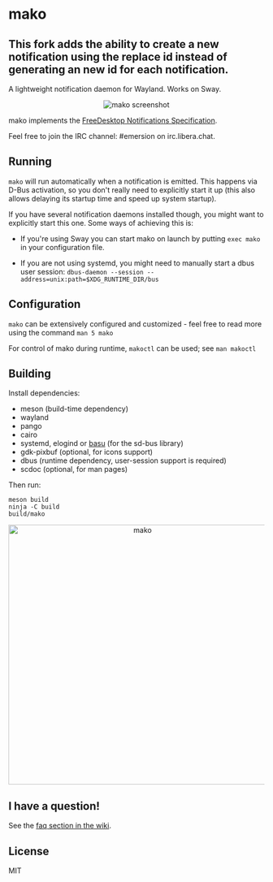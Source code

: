 # mako


This fork adds the ability to create a new notification using the replace id instead of generating an new id for each notification.
---

A lightweight notification daemon for Wayland. Works on Sway.

<p align="center">
  <img src="https://github.com/user-attachments/assets/25582bd6-bd3b-4bb3-b248-87fa7f88e967" alt="mako screenshot">
</p>

mako implements the [FreeDesktop Notifications Specification][spec].

Feel free to join the IRC channel: #emersion on irc.libera.chat.

## Running


`mako` will run automatically when a notification is emitted. This happens via
D-Bus activation, so you don't really need to explicitly start it up (this also
allows delaying its startup time and speed up system startup).

If you have several notification daemons installed though, you might want to
explicitly start this one. Some ways of achieving this is:

- If you're using Sway you can start mako on launch by putting `exec mako` in
  your configuration file.

- If you are not using systemd, you might need to manually start a dbus user
  session: `dbus-daemon --session --address=unix:path=$XDG_RUNTIME_DIR/bus`

## Configuration

`mako` can be extensively configured and customized - feel free to read more
using the command `man 5 mako`

For control of mako during runtime, `makoctl` can be used; see `man makoctl`

## Building

Install dependencies:

* meson (build-time dependency)
* wayland
* pango
* cairo
* systemd, elogind or [basu] (for the sd-bus library)
* gdk-pixbuf (optional, for icons support)
* dbus (runtime dependency, user-session support is required)
* scdoc (optional, for man pages)

Then run:

```shell
meson build
ninja -C build
build/mako
```

<p align="center">
  <img src="https://github.com/user-attachments/assets/4b32fef6-61d9-4ad1-8820-d4e5a245a76c" width="512" alt="mako">
</p>

## I have a question!

See the [faq section in the wiki](https://github.com/emersion/mako/wiki/Frequently-asked-questions).

## License

MIT

[spec]: https://specifications.freedesktop.org/notification-spec/latest/
[basu]: https://github.com/emersion/basu
